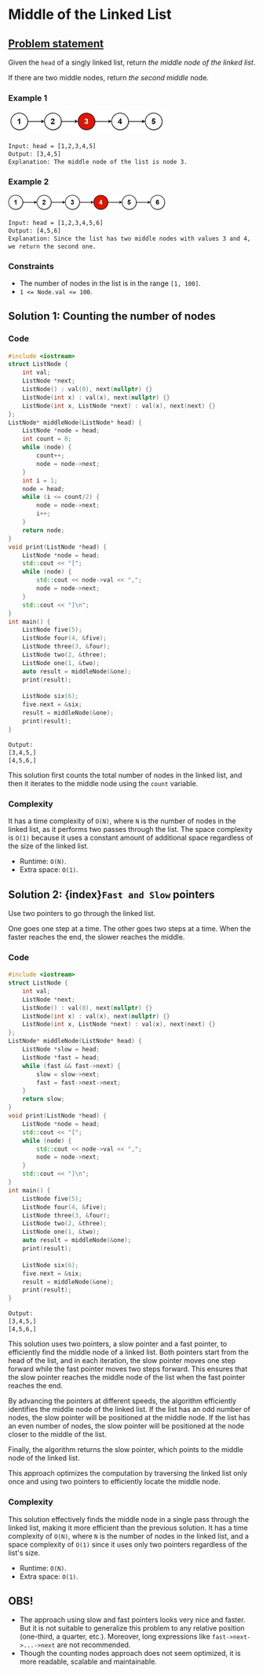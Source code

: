 # Middle of the Linked List

## [Problem statement](https://leetcode.com/problems/middle-of-the-linked-list/)
Given the `head` of a singly linked list, return *the middle node of the linked list*.

If there are two middle nodes, return *the second middle* node.

### Example 1
![The linked list of Example 1](08_TP_876_lc-midlist1.jpg)
```text
Input: head = [1,2,3,4,5]
Output: [3,4,5]
Explanation: The middle node of the list is node 3.
```

### Example 2
![The linked list of Example 2](08_TP_876_lc-midlist2.jpg)
```text
Input: head = [1,2,3,4,5,6]
Output: [4,5,6]
Explanation: Since the list has two middle nodes with values 3 and 4, we return the second one.
```

### Constraints
* The number of nodes in the list is in the range `[1, 100]`.
* `1 <= Node.val <= 100`.

## Solution 1: Counting the number of nodes

### Code
```cpp
#include <iostream>
struct ListNode {
    int val;
    ListNode *next;
    ListNode() : val(0), next(nullptr) {}
    ListNode(int x) : val(x), next(nullptr) {}
    ListNode(int x, ListNode *next) : val(x), next(next) {}
};
ListNode* middleNode(ListNode* head) {
    ListNode *node = head;
    int count = 0;
    while (node) {
        count++;
        node = node->next;
    }
    int i = 1;
    node = head;
    while (i <= count/2) {
        node = node->next;
        i++;
    }
    return node;        
}
void print(ListNode *head) {
    ListNode *node = head; 
    std::cout << "[";
    while (node) {
        std::cout << node->val << ",";
        node = node->next;
    }
    std::cout << "]\n";
}
int main() {
    ListNode five(5);
    ListNode four(4, &five);
    ListNode three(3, &four);    
    ListNode two(2, &three);
    ListNode one(1, &two);
    auto result = middleNode(&one);
    print(result);

    ListNode six(6);
    five.next = &six;
    result = middleNode(&one);
    print(result);
}
```
```text
Output:
[3,4,5,]
[4,5,6,]
```

This solution first counts the total number of nodes in the linked list, and then it iterates to the middle node using the `count` variable. 

### Complexity
It has a time complexity of `O(N)`, where `N` is the number of nodes in the linked list, as it performs two passes through the list. The space complexity is `O(1)` because it uses a constant amount of additional space regardless of the size of the linked list.

* Runtime: `O(N)`.
* Extra space: `O(1)`.

## Solution 2: {index}`Fast and Slow` pointers
Use two pointers to go through the linked list. 

One goes one step at a time. The other goes two steps at a time. When the faster reaches the end, the slower reaches the middle.

### Code
```cpp
#include <iostream>
struct ListNode {
    int val;
    ListNode *next;
    ListNode() : val(0), next(nullptr) {}
    ListNode(int x) : val(x), next(nullptr) {}
    ListNode(int x, ListNode *next) : val(x), next(next) {}
};
ListNode* middleNode(ListNode* head) {
    ListNode *slow = head;
    ListNode *fast = head;
    while (fast && fast->next) {
        slow = slow->next;
        fast = fast->next->next;
    }
    return slow;        
}
void print(ListNode *head) {
    ListNode *node = head; 
    std::cout << "[";
    while (node) {
        std::cout << node->val << ",";
        node = node->next;
    }
    std::cout << "]\n";
}
int main() {
    ListNode five(5);
    ListNode four(4, &five);
    ListNode three(3, &four);    
    ListNode two(2, &three);
    ListNode one(1, &two);
    auto result = middleNode(&one);
    print(result);

    ListNode six(6);
    five.next = &six;
    result = middleNode(&one);
    print(result);
}
```
```text
Output:
[3,4,5,]
[4,5,6,]
```

This solution uses two pointers, a slow pointer and a fast pointer, to efficiently find the middle node of a linked list. Both pointers start from the head of the list, and in each iteration, the slow pointer moves one step forward while the fast pointer moves two steps forward. This ensures that the slow pointer reaches the middle node of the list when the fast pointer reaches the end. 

By advancing the pointers at different speeds, the algorithm efficiently identifies the middle node of the linked list. If the list has an odd number of nodes, the slow pointer will be positioned at the middle node. If the list has an even number of nodes, the slow pointer will be positioned at the node closer to the middle of the list. 

Finally, the algorithm returns the slow pointer, which points to the middle node of the linked list. 

This approach optimizes the computation by traversing the linked list only once and using two pointers to efficiently locate the middle node.

### Complexity
This solution effectively finds the middle node in a single pass through the linked list, making it more efficient than the previous solution. It has a time complexity of `O(N)`, where `N` is the number of nodes in the linked list, and a space complexity of `O(1)` since it uses only two pointers regardless of the list's size.

* Runtime: `O(N)`.
* Extra space: `O(1)`.

## OBS!
* The approach using slow and fast pointers looks very nice and faster. But it is not suitable to generalize this problem to any relative position (one-third, a quarter, etc.). Moreover, long expressions like `fast->next->...->next` are not recommended. 
* Though the counting nodes approach does not seem optimized, it is more readable, scalable and maintainable.
